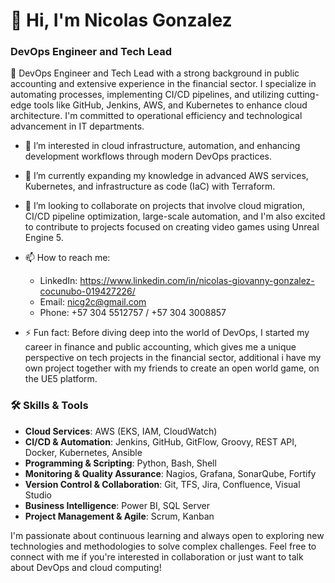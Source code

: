 # 👋 Hi, I'm Nicolas Gonzalez

### DevOps Engineer and Tech Lead

🚀 DevOps Engineer and Tech Lead with a strong background in public accounting and extensive experience in the financial sector. I specialize in automating processes, implementing CI/CD pipelines, and utilizing cutting-edge tools like GitHub, Jenkins, AWS, and Kubernetes to enhance cloud architecture. I'm committed to operational efficiency and technological advancement in IT departments.

- 👀 I’m interested in cloud infrastructure, automation, and enhancing development workflows through modern DevOps practices.

- 🌱 I’m currently expanding my knowledge in advanced AWS services, Kubernetes, and infrastructure as code (IaC) with Terraform.

- 💞️ I’m looking to collaborate on projects that involve cloud migration, CI/CD pipeline optimization, large-scale automation, and I'm also excited to contribute to projects focused on creating video games using Unreal Engine 5.

- 📫 How to reach me: 
  - LinkedIn: https://www.linkedin.com/in/nicolas-giovanny-gonzalez-cocunubo-019427226/
  - Email: nicg2c@gmail.com
  - Phone: +57 304 5512757 / +57 304 3008857

- ⚡ Fun fact: Before diving deep into the world of DevOps, I started my career in finance and public accounting, which gives me a unique perspective on tech projects in the financial sector, additional i have my own project together with my friends to create an open world game, on the UE5 platform.


### 🛠️ Skills & Tools
- **Cloud Services**: AWS (EKS, IAM, CloudWatch)
- **CI/CD & Automation**: Jenkins, GitHub, GitFlow, Groovy, REST API, Docker, Kubernetes, Ansible
- **Programming & Scripting**: Python, Bash, Shell
- **Monitoring & Quality Assurance**: Nagios, Grafana, SonarQube, Fortify
- **Version Control & Collaboration**: Git, TFS, Jira, Confluence, Visual Studio
- **Business Intelligence**: Power BI, SQL Server
- **Project Management & Agile**: Scrum, Kanban

I'm passionate about continuous learning and always open to exploring new technologies and methodologies to solve complex challenges. Feel free to connect with me if you're interested in collaboration or just want to talk about DevOps and cloud computing!

